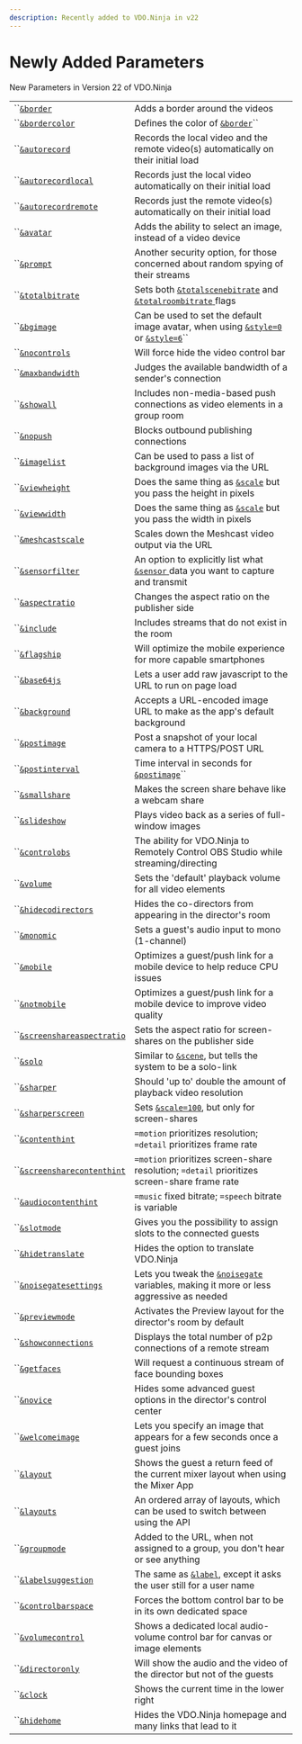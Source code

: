```yaml
---
description: Recently added to VDO.Ninja in v22
---
```


# Newly Added Parameters

New Parameters in Version 22 of VDO.Ninja

|                                                                                     |                                                                                                                                                                    |
| ----------------------------------------------------------------------------------- | ------------------------------------------------------------------------------------------------------------------------------------------------------------------ |
| ``[`&border`](../upcoming-parameters/and-border.md)                                 | Adds a border around the videos                                                                                                                                    |
| ``[`&bordercolor`](../upcoming-parameters/and-bordercolor.md)                       | Defines the color of [`&border`](../upcoming-parameters/and-border.md)``                                                                                           |
| ``[`&autorecord`](../upcoming-parameters/and-autorecord.md)                         | Records the local video and the remote video(s) automatically on their initial load                                                                                |
| ``[`&autorecordlocal`](../upcoming-parameters/and-autorecordlocal.md)               | Records just the local video automatically on their initial load                                                                                                   |
| ``[`&autorecordremote`](../upcoming-parameters/and-autorecordremote.md)             | Records just the remote video(s) automatically on their initial load                                                                                               |
| ``[`&avatar`](../upcoming-parameters/and-avatar.md)                                 | Adds the ability to select an image, instead of a video device                                                                                                     |
| ``[`&prompt`](../upcoming-parameters/and-prompt.md)                                 | Another security option, for those concerned about random spying of their streams                                                                                  |
| ``[`&totalbitrate`](../upcoming-parameters/and-totalbitrate.md)                     | Sets both [`&totalscenebitrate`](../../newly-added-parameters/and-maxtotalscenebitrate.md) and [`&totalroombitrate` ](../view-parameters/totalroombitrate.md)flags |
| ``[`&bgimage`](../upcoming-parameters/and-bgimage.md)                               | Can be used to set the default image avatar, when using [`&style=0` ](../design-parameters/style.md)or [`&style=6`](../design-parameters/style.md)``               |
| ``[`&nocontrols`](../upcoming-parameters/and-nocontrols.md)                         | Will force hide the video control bar                                                                                                                              |
| ``[`&maxbandwidth`](../upcoming-parameters/and-maxbandwidth.md)                     | Judges the available bandwidth of a sender's connection                                                                                                            |
| ``[`&showall`](../upcoming-parameters/and-showall.md)                               | Includes non-media-based push connections as video elements in a group room                                                                                        |
| ``[`&nopush`](../upcoming-parameters/and-nopush.md)                                 | Blocks outbound publishing connections                                                                                                                             |
| ``[`&imagelist`](../upcoming-parameters/and-imagelist.md)                           | Can be used to pass a list of background images via the URL                                                                                                        |
| ``[`&viewheight`](../upcoming-parameters/and-viewheight.md)                         | Does the same thing as [`&scale`](../view-parameters/scale.md) but you pass the height in pixels                                                                   |
| ``[`&viewwidth`](../upcoming-parameters/and-viewwidth.md)                           | Does the same thing as [`&scale`](../view-parameters/scale.md) but you pass the width in pixels                                                                    |
| ``[`&meshcastscale`](../upcoming-parameters/and-meshcastscale.md)                   | Scales down the Meshcast video output via the URL                                                                                                                  |
| ``[`&sensorfilter`](../upcoming-parameters/and-sensorfilter.md)                     | An option to explicitly list what [`&sensor` ](../../source-settings/sensor.md)data you want to capture and transmit                                               |
| ``[`&aspectratio`](../upcoming-parameters/and-aspectratio.md)                       | Changes the aspect ratio on the publisher side                                                                                                                     |
| ``[`&include`](../upcoming-parameters/and-include.md)                               | Includes streams that do not exist in the room                                                                                                                     |
| ``[`&flagship`](../upcoming-parameters/and-flagship.md)                             | Will optimize the mobile experience for more capable smartphones                                                                                                   |
| ``[`&base64js`](../upcoming-parameters/and-base64js.md)                             | Lets a user add raw javascript to the URL to run on page load                                                                                                      |
| ``[`&background`](../upcoming-parameters/and-background.md)                         | Accepts a URL-encoded image URL to make as the app's default background                                                                                            |
| ``[`&postimage`](../upcoming-parameters/and-postimage.md)                           | Post a snapshot of your local camera to a HTTPS/POST URL                                                                                                           |
| ``[`&postinterval`](../upcoming-parameters/and-postinterval.md)                     | Time interval in seconds for [`&postimage`](../upcoming-parameters/and-postimage.md)``                                                                             |
| ``[`&smallshare`](../upcoming-parameters/and-smallshare.md)                         | Makes the screen share behave like a webcam share                                                                                                                  |
| ``[`&slideshow`](../upcoming-parameters/and-slideshow.md)                           | Plays video back as a series of full-window images                                                                                                                 |
| ``[`&controlobs`](../upcoming-parameters/and-obs.md)                                | The ability for VDO.Ninja to Remotely Control OBS Studio while streaming/directing                                                                                 |
| ``[`&volume`](../upcoming-parameters/and-volume.md)                                 | Sets the 'default' playback volume for all video elements                                                                                                          |
| ``[`&hidecodirectors`](../upcoming-parameters/and-hidecodirectors.md)               | Hides the co-directors from appearing in the director's room                                                                                                       |
| ``[`&monomic`](../upcoming-parameters/and-monomic.md)                               | Sets a guest's audio input to mono (1-channel)                                                                                                                     |
| ``[`&mobile`](../upcoming-parameters/and-mobile.md)                                 | Optimizes a guest/push link for a mobile device to help reduce CPU issues                                                                                          |
| ``[`&notmobile`](../upcoming-parameters/and-notmobile.md)                           | Optimizes a guest/push link for a mobile device to improve video quality                                                                                           |
| ``[`&screenshareaspectratio`](../upcoming-parameters/and-screenshareaspectratio.md) | Sets the aspect ratio for screen-shares on the publisher side                                                                                                      |
| ``[`&solo`](../upcoming-parameters/and-solo.md)                                     | Similar to [`&scene`](../view-parameters/scene.md), but tells the system to be a solo-link                                                                         |
| ``[`&sharper`](../upcoming-parameters/and-sharper.md)                               | Should 'up to' double the amount of playback video resolution                                                                                                      |
| ``[`&sharperscreen`](../upcoming-parameters/and-sharperscreen.md)                   | Sets [`&scale=100`](../view-parameters/scale.md), but only for screen-shares                                                                                       |
| ``[`&contenthint`](../upcoming-parameters/and-contenthint.md)                       | `=motion` prioritizes resolution; `=detail` prioritizes frame rate                                                                                                 |
| ``[`&screensharecontenthint`](../upcoming-parameters/and-screensharecontenthint.md) | `=motion` prioritizes screen-share resolution; `=detail` prioritizes screen-share frame rate                                                                       |
| ``[`&audiocontenthint`](../upcoming-parameters/and-audiocontenthint.md)             | `=music` fixed bitrate; `=speech` bitrate is variable                                                                                                              |
| ``[`&slotmode`](../upcoming-parameters/and-slotmode.md)                             | Gives you the possibility to assign slots to the connected guests                                                                                                  |
| ``[`&hidetranslate`](../upcoming-parameters/and-hidetranslate.md)                   | Hides the option to translate VDO.Ninja                                                                                                                            |
| ``[`&noisegatesettings`](../upcoming-parameters/and-noisegatesettings.md)           | Lets you tweak the [`&noisegate`](../../source-settings/noisegate.md) variables, making it more or less aggressive as needed                                       |
| ``[`&previewmode`](../upcoming-parameters/and-previewmode.md)                       | Activates the Preview layout for the director's room by default                                                                                                    |
| ``[`&showconnections`](../upcoming-parameters/and-showconnections.md)               | Displays the total number of p2p connections of a remote stream                                                                                                    |
| ``[`&getfaces`](../upcoming-parameters/and-getfaces.md)                             | Will request a continuous stream of face bounding boxes                                                                                                            |
| ``[`&novice`](../upcoming-parameters/and-novice.md)                                 | Hides some advanced guest options in the director's control center                                                                                                 |
| ``[`&welcomeimage`](../upcoming-parameters/and-welcomeimage.md)                     | Lets you specify an image that appears for a few seconds once a guest joins                                                                                        |
| ``[`&layout`](../upcoming-parameters/and-layout.md)                                 | Shows the guest a return feed of the current mixer layout when using the Mixer App                                                                                 |
| ``[`&layouts`](../upcoming-parameters/and-layouts.md)                               | An ordered array of layouts, which can be used to switch between using the API                                                                                     |
| ``[`&groupmode`](../upcoming-parameters/and-groupmode.md)                           | Added to the URL, when not assigned to a group, you don't hear or see anything                                                                                     |
| ``[`&labelsuggestion`](../upcoming-parameters/and-labelsuggestion.md)               | The same as [`&label`](../../general-settings/label.md), except it asks the user still for a user name                                                             |
| ``[`&controlbarspace`](../upcoming-parameters/and-controlbarspace.md)               | Forces the bottom control bar to be in its own dedicated space                                                                                                     |
| ``[`&volumecontrol`](../upcoming-parameters/and-volumecontrol.md)                   | Shows a dedicated local audio-volume control bar for canvas or image elements                                                                                      |
| ``[`&directoronly`](../upcoming-parameters/and-directoronly.md)                     | Will show the audio and the video of the director but not of the guests                                                                                            |
| ``[`&clock`](../upcoming-parameters/and-clock.md)                                   | Shows the current time in the lower right                                                                                                                          |
| ``[`&hidehome`](../upcoming-parameters/and-hidehome.md)                             | Hides the VDO.Ninja homepage and many links that lead to it                                                                                                        |
